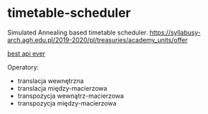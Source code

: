 # timetable-scheduler
Simulated Annealing based timetable scheduler.
https://syllabusy-arch.agh.edu.pl/2019-2020/pl/treasuries/academy_units/offer

[best api ever](https://syllabuskrk.docs.apiary.io/#reference/modul-api/dane-przypisania-modulu)

Operatory:
- translacja wewnętrzna 
- translacja między-macierzowa
- transpozycja wewnątrz-macierzowa
- transpozycja między-macierzowa
